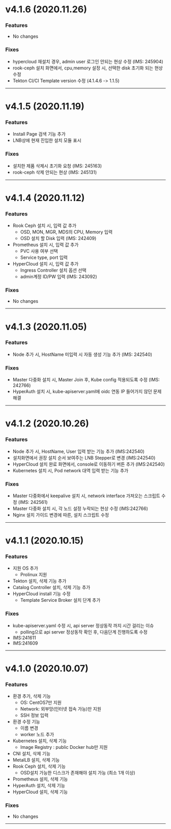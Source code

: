 # v4.1.6 (2020.11.26)
### Features
 - No changes
 
### Fixes
 - hypercloud 재설치 경우, admin user 로그인 안되는 현상 수정 (IMS: 245904)
 - rook-ceph 설치 화면에서, cpu,memory 설정 시, 선택한 disk 초기화 되는 현상 수정
 - Tekton CI/CI Template version 수정 (4.1.4.6 -> 1.1.5)

---

# v4.1.5 (2020.11.19)
### Features
 - Install Page 검색 기능 추가
 - LNB상에 현재 진입한 설치 모듈 표시
 
### Fixes
 - 설치한 제품 삭제시 초기화 요청 (IMS: 245163)
 - rook-ceph 삭제 안되는 현상 (IMS: 245131)

---

# v4.1.4 (2020.11.12)
### Features
 - Rook Ceph 설치 시, 입력 값 추가
   - OSD, MON, MGR, MDS의 CPU, Memory 입력
   - OSD 설치 할 Disk 입력 (IMS: 242409)
 - Prometheus 설치 시, 입력 값 추가
   - PVC 사용 여부 선택
   - Service type, port 입력
 - HyperCloud 설치 시, 입력 값 추가
   - Ingress Controller 설치 옵션 선택
   - admin계정 ID/PW 입력 (IMS: 243092) 
 
### Fixes
 - No changes

---

# v4.1.3 (2020.11.05)
### Features
 - Node 추가 시, HostName 미입력 시 자동 생성 기능 추가 (IMS: 242540)
 
### Fixes
 - Master 다중화 설치 시, Master Join 후, Kube config 적용되도록 수정 (IMS: 242766)
 - HyperAuth 설치 시, kube-apiserver.yaml에 oidc 연동 IP 들어가지 않던 문제 해결

---

# v4.1.2 (2020.10.26)
### Features
 - Node 추가 시, HostName, User 입력 받는 기능 추가 (IMS:242540)
 - 설치화면에서 권장 설치 순서 보여주는 LNB Stepper로 변경 (IMS:242540)
 - HyperCloud 설치 완료 화면에서, console로 이동하기 버튼 추가 (IMS:242540)
 - Kubernetes 설치 시, Pod network 대역 입력 받는 기능 추가
 
### Fixes
 - Master 다중화에서 keepalive 설치 시, network interface 가져오는 스크립트 수정 (IMS: 242561)
 - Master 다중화 설치 시, 각 노드 설정 누락되는 현상 수정 (IMS:242766)
 - Nginx 설치 가이드 변경에 따른, 설치 스크립트 수정

---

# v4.1.1 (2020.10.15)
### Features
 - 지원 OS 추가
   - Prolinux 지원
 - Tekton 설치, 삭제 기능 추가
 - Catalog Controller 설치, 삭제 기능 추가
 - HyperCloud install 기능 수정
   - Template Service Broker 설치 단계 추가 
 
### Fixes
 - kube-apiserver.yaml 수정 시, api server 정상동작 까지 시간 걸리는 이슈
   - polling으로 api server 정상동작 확인 후, 다음단계 진행하도록 수정 
 - IMS:241611
 - IMS:241609

---

# v4.1.0 (2020.10.07)
### Features
 - 환경 추가, 삭제 기능
   - OS: CentOS7만 지원
   - Network: 외부망(인터넷 접속 가능)만 지원
   - SSH 정보 입력
 - 환경 수정 기능
   - 이름 변경
   - worker 노드 추가
 - Kubernetes 설치, 삭제 기능
   - Image Registry : public Docker hub만 지원
 - CNI 설치, 삭제 기능
 - MetalLB 설치, 삭제 기능
 - Rook Ceph 설치, 삭제 기능
   - OSD설치 가능한 디스크가 존재해야 설치 가능 (최소 1개 이상)
 - Prometheus 설치, 삭제 기능
 - HyperAuth 설치, 삭제 기능
 - HyperCloud 설치, 삭제 기능
 
### Fixes
 - No changes

---
